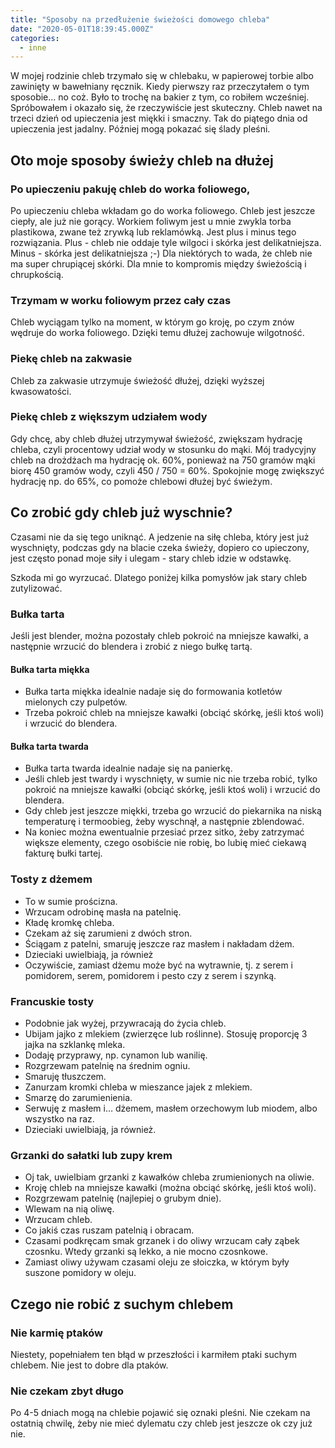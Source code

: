 ```yaml
---
title: "Sposoby na przedłużenie świeżości domowego chleba"
date: "2020-05-01T18:39:45.000Z"
categories: 
  - inne
---
```


W mojej rodzinie chleb trzymało się w chlebaku, w papierowej torbie albo zawinięty w bawełniany ręcznik. Kiedy pierwszy raz przeczytałem o tym sposobie… no coż. Było to trochę na bakier z tym, co robiłem wcześniej. Spróbowałem i okazało się, że rzeczywiście jest skuteczny. Chleb nawet na trzeci dzień od upieczenia jest miękki i smaczny. Tak do piątego dnia od upieczenia jest jadalny. Później mogą pokazać się ślady pleśni.

## Oto moje sposoby świeży chleb na dłużej

### Po upieczeniu pakuję chleb do worka foliowego,

Po upieczeniu chleba wkładam go do worka foliowego. Chleb jest jeszcze ciepły, ale już nie gorący. Workiem foliwym jest u mnie zwykla torba plastikowa, zwane też zrywką lub reklamówką. Jest plus i minus tego rozwiązania. Plus - chleb nie oddaje tyle wilgoci i skórka jest delikatniejsza. Minus - skórka jest delikatniejsza ;-) Dla niektórych to wada, że chleb nie ma super chrupiącej skórki. Dla mnie to kompromis między świeżością i chrupkością.

### Trzymam w worku foliowym przez cały czas

Chleb wyciągam tylko na moment, w którym go kroję, po czym znów wędruje do worka foliowego. Dzięki temu dłużej zachowuje wilgotność.

### Piekę chleb na zakwasie

Chleb za zakwasie utrzymuje świeżość dłużej, dzięki wyższej kwasowatości.

### Piekę chleb z większym udziałem wody

Gdy chcę, aby chleb dłużej utrzymywał świeżość, zwiększam hydrację chleba, czyli procentowy udział wody w stosunku do mąki. Mój tradycyjny chleb na drożdżach ma hydrację ok. 60%, ponieważ na 750 gramów mąki biorę 450 gramów wody, czyli 450 / 750 = 60%. Spokojnie mogę zwiększyć hydrację np. do 65%, co pomoże chlebowi dłużej być świeżym.

## Co zrobić gdy chleb już wyschnie?

Czasami nie da się tego uniknąć. A jedzenie na siłę chleba, który jest już wyschnięty, podczas gdy na blacie czeka świeży, dopiero co upieczony, jest często ponad moje siły i ulegam - stary chleb idzie w odstawkę.

Szkoda mi go wyrzucać. Dlatego poniżej kilka pomysłów jak stary chleb zutylizować.

### Bułka tarta

Jeśli jest blender, można pozostały chleb pokroić na mniejsze kawałki, a następnie wrzucić do blendera i zrobić z niego bułkę tartą.

#### Bułka tarta miękka

- Bułka tarta miękka idealnie nadaje się do formowania kotletów mielonych czy pulpetów.
- Trzeba pokroić chleb na mniejsze kawałki (obciąć skórkę, jeśli ktoś woli) i wrzucić do blendera.

#### Bułka tarta twarda

- Bułka tarta twarda idealnie nadaje się na panierkę.
- Jeśli chleb jest twardy i wyschnięty, w sumie nic nie trzeba robić, tylko pokroić na mniejsze kawałki (obciąć skórkę, jeśli ktoś woli) i wrzucić do blendera.
- Gdy chleb jest jeszcze miękki, trzeba go wrzucić do piekarnika na niską temperaturę i termoobieg, żeby wyschnął, a następnie zblendować.
- Na koniec można ewentualnie przesiać przez sitko, żeby zatrzymać większe elementy, czego osobiście nie robię, bo lubię mieć ciekawą fakturę bułki tartej.

### Tosty z dżemem

- To w sumie prościzna.
- Wrzucam odrobinę masła na patelnię.
- Kładę kromkę chleba.
- Czekam aż się zarumieni z dwóch stron.
- Ściągam z patelni, smaruję jeszcze raz masłem i nakładam dżem.
- Dzieciaki uwielbiają, ja również
- Oczywiście, zamiast dżemu może być na wytrawnie, tj. z serem i pomidorem, serem, pomidorem i pesto czy z serem i szynką.

### Francuskie tosty

- Podobnie jak wyżej, przywracają do życia chleb.
- Ubijam jajko z mlekiem (zwierzęce lub roślinne). Stosuję proporcję 3 jajka na szklankę mleka.
- Dodaję przyprawy, np. cynamon lub wanilię.
- Rozgrzewam patelnię na średnim ogniu.
- Smaruję tłuszczem.
- Zanurzam kromki chleba w mieszance jajek z mlekiem.
- Smarzę do zarumienienia.
- Serwuję z masłem i… dżemem, masłem orzechowym lub miodem, albo wszystko na raz.
- Dzieciaki uwielbiają, ja również.

### Grzanki do sałatki lub zupy krem

- Oj tak, uwielbiam grzanki z kawałków chleba zrumienionych na oliwie.
- Kroję chleb na mniejsze kawałki (można obciąć skórkę, jeśli ktoś woli).
- Rozgrzewam patelnię (najlepiej o grubym dnie).
- Wlewam na nią oliwę.
- Wrzucam chleb.
- Co jakiś czas ruszam patelnią i obracam.
- Czasami podkręcam smak grzanek i do oliwy wrzucam cały ząbek czosnku. Wtedy grzanki są lekko, a nie mocno czosnkowe.
- Zamiast oliwy używam czasami oleju ze słoiczka, w którym były suszone pomidory w oleju.

## Czego nie robić z suchym chlebem

### Nie karmię ptaków

Niestety, popełniałem ten błąd w przeszłości i karmiłem ptaki suchym chlebem. Nie jest to dobre dla ptaków.

### Nie czekam zbyt długo

Po 4-5 dniach mogą na chlebie pojawić się oznaki pleśni. Nie czekam na ostatnią chwilę, żeby nie mieć dylematu czy chleb jest jeszcze ok czy już nie.
